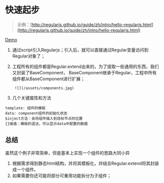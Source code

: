 # 快速起步

> 示例：[http://regularjs.github.io/guide/zh/intro/hello-regularjs.html](http://regularjs.github.io/guide/zh/intro/hello-regularjs.html)

[Demo](http://fiddle.jshell.net/leeluolee/C2Gh9/1/)

1. 通过script引入Regularjs；引入后，就可以直接通过Regular变量访问到Regular对象了；
2. 工程所有的组件都是Regular.extend出来的，为了提取一些通用的东西，我们又封装了BaseComponent， BaseComponent继承于Regular，工程中所有组件都从BaseComponent进行扩展；

   ```
    ![](/assets/components.jpg)
   ```

3. 几个关键属性和方法

```
template: 组件的模板
data: component组件的初始化状态
$inject方法：会将组件插入到目标节点的位置
{}插值：模板的语法，可以显示data中配置的数据
```

## 总结

虽然这个例子非常简单，但是基本上实现一个组件的思路大同小异

1. 根据需求得到静态html结构，并将其模板化，并结合Regular.extend将其封装成一个组件。
2. 如果需要你还可能将部分可重用功能拆分为子组件；



